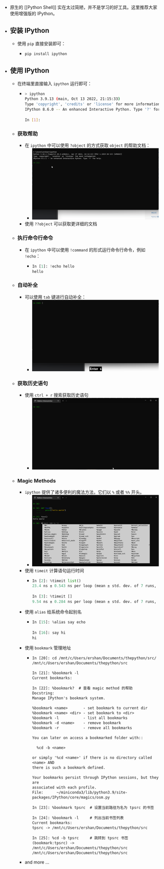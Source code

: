 - 原生的 [[Python Shell]] 实在太过简陋，并不是学习的好工具。这里推荐大家使用增强版的 IPython。
- ## 安装 IPython
	- 使用 `pip` 直接安装即可：
		- ```sh
		  pip install ipython
		  ```
- ## 使用 IPython
	- 在终端里直接输入 `ipython` 运行即可：
		- ```sh
		  > ipython
		  Python 3.9.13 (main, Oct 13 2022, 21:15:33)
		  Type 'copyright', 'credits' or 'license' for more information
		  IPython 8.6.0 -- An enhanced Interactive Python. Type '?' for help.
		  
		  In [1]:
		  ```
	- ### 获取帮助
		- 在 `ipython` 中可以使用 `?object` 的方式获取 `object` 的帮助文档：
			- ![ipython 获取帮助文档](../assets/ipython_ex1.gif)
		- 使用 `??object` 可以获取更详细的文档
	- ### 执行命令行命令
		- 在 `ipython` 中可以使用 `!command` 的形式运行命令行命令，例如 `!echo`：
			- ```python
			  In [1]: !echo hello
			  hello
			  ```
	- ### 自动补全
		- 可以使用 `tab` 键进行自动补全：
			- ![](../assets/ipython_ex2.gif)
	- ### 获取历史语句
		- 使用 `ctrl + r` 搜索获取历史语句
			- ![获取历史](../assets/ipython_ex3.gif)
	- ### Magic Methods
		- `ipython` 提供了诸多便利的魔法方法，它们以 `%` 或者 `%%` 开头。
			- ![ipython 的魔法方法](../assets/image_1670057863633_0.png)
		- 使用 `timeit` 计算语句运行时间
			- ```python
			  In [2]: %timeit list()
			  23.4 ns ± 0.543 ns per loop (mean ± std. dev. of 7 runs, 10,000,000 loops each)
			  
			  In [3]: %timeit []
			  9.54 ns ± 0.284 ns per loop (mean ± std. dev. of 7 runs, 100,000,000 loops each)
			  ```
		- 使用 `alias` 给系统命令起别名
			- ```python
			  In [15]: %alias say echo
			  
			  In [16]: say hi
			  hi
			  ```
		- 使用 `bookmark` 管理地址
			- ```plaintext
			  In [20]: cd /mnt/c/Users/ershan/Documents/thepython/src/
			  /mnt/c/Users/ershan/Documents/thepython/src
			  
			  In [21]: %bookmark -l
			  Current bookmarks:
			  
			  In [22]: %bookmark?  # 查看 magic method 的帮助
			  Docstring:
			  Manage IPython's bookmark system.
			  
			  %bookmark <name>       - set bookmark to current dir
			  %bookmark <name> <dir> - set bookmark to <dir>
			  %bookmark -l           - list all bookmarks
			  %bookmark -d <name>    - remove bookmark
			  %bookmark -r           - remove all bookmarks
			  
			  You can later on access a bookmarked folder with::
			  
			    %cd -b <name>
			  
			  or simply '%cd <name>' if there is no directory called <name> AND
			  there is such a bookmark defined.
			  
			  Your bookmarks persist through IPython sessions, but they are
			  associated with each profile.
			  File:      ~/miniconda3/lib/python3.9/site-packages/IPython/core/magics/osm.py
			  
			  In [23]: %bookmark tpsrc  # 设置当前路径为名为 tpsrc 的书签
			  
			  In [24]: %bookmark -l     # 列出当前书签列表
			  Current bookmarks:
			  tpsrc -> /mnt/c/Users/ershan/Documents/thepython/src
			  
			  In [25]: %cd -b tpsrc     # 跳转到 tpsrc 书签
			  (bookmark:tpsrc) -> /mnt/c/Users/ershan/Documents/thepython/src
			  /mnt/c/Users/ershan/Documents/thepython/src
			  ```
		- and more ...